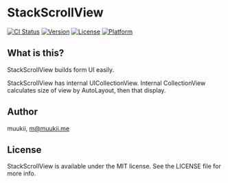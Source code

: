 # StackScrollView

[![CI Status](http://img.shields.io/travis/muukii/StackScrollView.svg?style=flat)](https://travis-ci.org/muukii/StackScrollView)
[![Version](https://img.shields.io/cocoapods/v/StackScrollView.svg?style=flat)](http://cocoapods.org/pods/StackScrollView)
[![License](https://img.shields.io/cocoapods/l/StackScrollView.svg?style=flat)](http://cocoapods.org/pods/StackScrollView)
[![Platform](https://img.shields.io/cocoapods/p/StackScrollView.svg?style=flat)](http://cocoapods.org/pods/StackScrollView)

## What is this?

StackScrollView builds form UI easily.

StackScrollView has internal UICollectionView.
Internal CollectionView calculates size of view by AutoLayout, then that display.

## Author

muukii, m@muukii.me

## License

StackScrollView is available under the MIT license. See the LICENSE file for more info.
